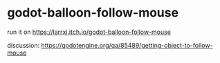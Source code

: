 # godot-balloon-follow-mouse

run it on https://larrxi.itch.io/godot-balloon-follow-mouse

discussion: https://godotengine.org/qa/85489/getting-object-to-follow-mouse

